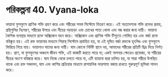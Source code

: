 # পরিকল্পনা 40. Vyana-loka

ভায়ানা ফুসফুসে প্রাণিক শক্তি গ্রহণ করে এবং শরীরের সমস্ত সিস্টেমে বিতরণ করে। এই অত্যাবশ্যক শক্তি রক্তের প্রবাহ, গ্রন্থিগুলির নিঃসরণ, শরীরের উপরে এবং নীচের নড়াচড়া এবং চোখের পাতা খোলা এবং বন্ধ করার জন্য দায়ী। ভায়ানা কৈশিক ব্যবস্থার মাধ্যমে রক্তে অক্সিজেন বহন করে। অক্সিজেন এবং প্রাণিক শক্তি টিস্যুতে শোষিত হয় এবং বর্জ্য রক্তে বহিষ্কৃত হয়। এই রক্ত ভায়ানার মাধ্যমে শিরাস্থ সিস্টেমে প্রবাহিত হয়, যা এই দূষিত বর্জ্য রক্তকে হৃৎপিণ্ড এবং ফুসফুসে ফিরিয়ে নিয়ে যায়। ভায়ানাও ঘামের জন্য দায়ী। ঘাম কোনো নির্দিষ্ট স্থানে নয়, আমাদের শরীরের প্রতিটি ছিদ্র দিয়ে নির্গত হয়। প্রাণ, যা ফুসফুসের অঞ্চলে জীবন শক্তি, এই কাজটি করতে পারে না; একই অপনার ক্ষেত্রেও প্রযোজ্য, যা শরীরের নীচের অংশে বহিষ্কার করে। ঘাম নিজে থেকে চলতে পারে না, এটি ব্যায়ানা দ্বারা চালিত হয়, যা সারা শরীরে উপস্থিত থাকে এবং রক্ত সঞ্চালন, ঘাম এবং কাশির প্রক্রিয়ার মাধ্যমে রাসায়নিক ভারসাম্য বজায় রাখতে গুরুত্বপূর্ণ ভূমিকা পালন করে।
